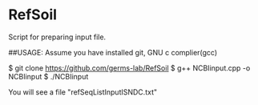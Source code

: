 # RefSoil
Script for preparing input file.

##USAGE:
Assume you have installed git, GNU c complier(gcc)

$ git clone https://github.com/germs-lab/RefSoil
$ g++ NCBIinput.cpp -o NCBIinput
$ ./NCBIinput

You will see a file "refSeqListInputISNDC.txt" 